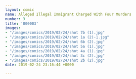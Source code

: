 ```yaml
---
layout: comic
name: Alleged Illegal Immigrant Charged With Four Murders
number: 3
title: '000003'
images:
- "/images/comics/2019/02/24/shot 7b (1).jpg"
- "/images/comics/2019/02/24/shot 1a (2)-1.jpg"
- "/images/comics/2019/02/24/shot 6b (2).jpg"
- "/images/comics/2019/02/24/shot 5a (1).jpg"
- "/images/comics/2019/02/24/shot 4a (1).jpg"
- "/images/comics/2019/02/24/shot 3c (2).jpg"
- "/images/comics/2019/02/24/shot 2b (2).jpg"
date: 2019-02-24 23:16:44 +0000

---
```

